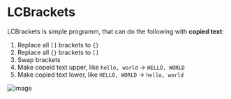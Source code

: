 # LCBrackets
LCBrackets is simple programm, that can do the following with **copied text**:
1. Replace all `[]` brackets to `{}`
2. Replace all `{}` brackets to `[]`
3. Swap brackets
4. Make copeid text upper, like `hello, world` → `HELLO, WORLD`
5. Make copied text lower, like `HELLO, WORLD` → `hello, world`

![image](https://github.com/Obektev/LCBrakets/assets/60030453/ad199a4f-8fa2-446e-a0f2-0f32c06e7e51)
